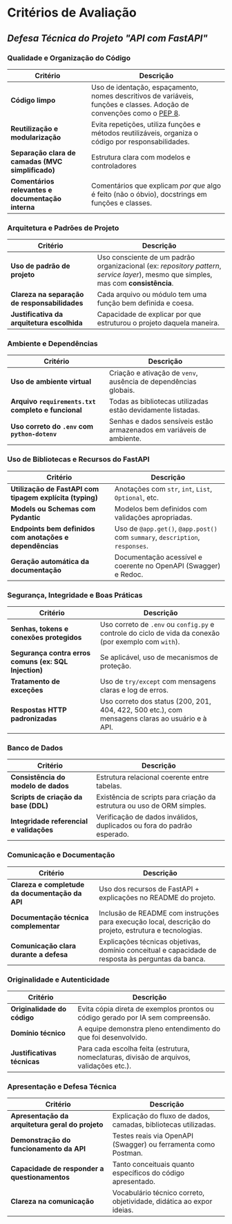# Critérios de Avaliação

## _Defesa Técnica do Projeto "API com FastAPI"_

### Qualidade e Organização do Código

| Critério     | Descrição  |
| ------------ | ---------- |
| **Código limpo**                                  | Uso de identação, espaçamento, nomes descritivos de variáveis, funções e classes. Adoção de convenções como o [PEP 8](https://peps.python.org/pep-0008/). |
| **Reutilização e modularização**                  | Evita repetições, utiliza funções e métodos reutilizáveis, organiza o código por responsabilidades.                                                       |
| **Separação clara de camadas (MVC simplificado)** | Estrutura clara com modelos e controladores    |
| **Comentários relevantes e documentação interna** | Comentários que explicam *por que* algo é feito (não o óbvio), docstrings em funções e classes.                                                           |

### Arquitetura e Padrões de Projeto

| Critério  | Descrição |
| --------- | --------- |
| **Uso de padrão de projeto**                  | Uso consciente de um padrão organizacional (ex: *repository pattern*, *service layer*), mesmo que simples, mas com **consistência**. |
| **Clareza na separação de responsabilidades** | Cada arquivo ou módulo tem uma função bem definida e coesa.                                                                          |
| **Justificativa da arquitetura escolhida**    | Capacidade de explicar por que estruturou o projeto daquela maneira.                                                                 |

### Ambiente e Dependências

| Critério  | Descrição |
| --------- | --------- |
| **Uso de ambiente virtual**                                             | Criação e ativação de `venv`, ausência de dependências globais.      |
| **Arquivo `requirements.txt` completo e funcional** | Todas as bibliotecas utilizadas estão devidamente listadas.          |
| **Uso correto do `.env` com `python-dotenv`**                           | Senhas e dados sensíveis estão armazenados em variáveis de ambiente. |

### Uso de Bibliotecas e Recursos do FastAPI

| Critério  | Descrição |
| --------- | --------- |
| **Utilização de FastAPI com tipagem explícita (typing)** | Anotações com `str`, `int`, `List`, `Optional`, etc.                          |
| **Models ou Schemas com Pydantic**                                 | Modelos bem definidos com validações apropriadas.                             |
| **Endpoints bem definidos com anotações e dependências** | Uso de `@app.get()`, `@app.post()` com `summary`, `description`, `responses`. |
| **Geração automática da documentação**                   | Documentação acessível e coerente no OpenAPI (Swagger) e Redoc.                         |


### Segurança, Integridade e Boas Práticas

| Critério  | Descrição |
| --------- | --------- |
| **Senhas, tokens e conexões protegidos**              | Uso correto de `.env` ou `config.py` e controle do ciclo de vida da conexão (por exemplo com `with`).                                                            |
| **Segurança contra erros comuns (ex: SQL Injection)** | Se aplicável, uso de mecanismos de proteção.                                                    |
| **Tratamento de exceções**                            | Uso de `try/except` com mensagens claras e log de erros.                                        |
| **Respostas HTTP padronizadas**                       | Uso correto dos status (200, 201, 404, 422, 500 etc.), com mensagens claras ao usuário e à API. |


### Banco de Dados

| Critério  | Descrição |
| --------- | --------- |
| **Consistência do modelo de dados**      | Estrutura relacional coerente entre tabelas.                           |
| **Scripts de criação da base (DDL)**     | Existência de scripts para criação da estrutura ou uso de ORM simples. |
| **Integridade referencial e validações** | Verificação de dados inválidos, duplicados ou fora do padrão esperado. |


### Comunicação e Documentação

| Critério  | Descrição |
| --------- | --------- |
| **Clareza e completude da documentação da API** | Uso dos recursos de FastAPI + explicações no README do projeto.                                       |
| **Documentação técnica complementar**           | Inclusão de README com instruções para execução local, descrição do projeto, estrutura e tecnologias. |
| **Comunicação clara durante a defesa**          | Explicações técnicas objetivas, domínio conceitual e capacidade de resposta às perguntas da banca.    |


### Originalidade e Autenticidade

| Critério  | Descrição |
| --------- | --------- |
| **Originalidade do código** | Evita cópia direta de exemplos prontos ou código gerado por IA sem compreensão.          |
| **Domínio técnico**         | A equipe demonstra pleno entendimento do que foi desenvolvido.                           |
| **Justificativas técnicas** | Para cada escolha feita (estrutura, nomeclaturas, divisão de arquivos, validações etc.). |


### Apresentação e Defesa Técnica

| Critério  | Descrição |
| --------- | --------- |
| **Apresentação da arquitetura geral do projeto** | Explicação do fluxo de dados, camadas, bibliotecas utilizadas.       |
| **Demonstração do funcionamento da API**         | Testes reais via OpenAPI (Swagger) ou ferramenta como Postman.                 |
| **Capacidade de responder a questionamentos**    | Tanto conceituais quanto específicos do código apresentado.          |
| **Clareza na comunicação**                       | Vocabulário técnico correto, objetividade, didática ao expor ideias. |
